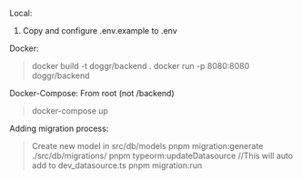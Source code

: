 Local:

1. Copy and configure .env.example to .env

Docker:
> docker build -t doggr/backend .
> docker run -p 8080:8080 doggr/backend

Docker-Compose:
From root (not /backend)
> docker-compose up


Adding migration process:
> Create new model in src/db/models
> pnpm migration:generate ./src/db/migrations/<NAMEHERE>
> pnpm typeorm:updateDatasource //This will auto add to dev_datasource.ts
> pnpm migration:run

